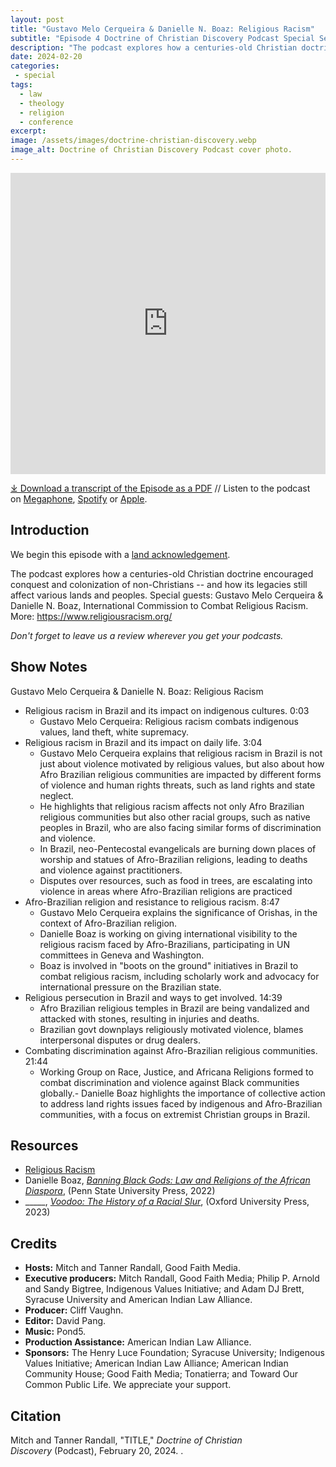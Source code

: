 ```yaml
---
layout: post
title: "Gustavo Melo Cerqueira & Danielle N. Boaz: Religious Racism" 
subtitle: "Episode 4 Doctrine of Christian Discovery Podcast Special Season"
description: "The podcast explores how a centuries-old Christian doctrine encouraged conquest and colonization of non-Christians -- and how its legacies still affect various lands and peoples. Special guests: Gustavo Melo Cerqueira & Danielle N. Boaz, International Commission to Combat Religious Racism."
date: 2024-02-20
categories: 
 - special
tags: 
  - law
  - theology
  - religion
  - conference
excerpt: 
image: /assets/images/doctrine-christian-discovery.webp
image_alt: Doctrine of Christian Discovery Podcast cover photo.
---
```

<iframe src="https://playlist.megaphone.fm/?p=AOOOI2818414790" width="100%" height="482" frameborder="0"></iframe>

[⤓ Download a transcript of the Episode as a PDF](/assets/pdfs/special/04-Gustavo-Melo-Cerqueira-Danielle-Boaz-Religious-Racism.pdf) //  Listen to the podcast on [Megaphone](https://goodfaithmedia.org/doctrine-of-christian-discovery/), [Spotify](https://open.spotify.com/show/4VnMhbq2UJbu3fdehsQ66I) or [Apple](https://podcasts.apple.com/us/podcast/doctrine-of-christian-discovery/id1729219360). 

  
## Introduction

We begin this episode with a [land acknowledgement](https://podcast.doctrineofdiscovery.org/land/).

The podcast explores how a centuries-old Christian doctrine encouraged conquest and colonization of non-Christians -- and how its legacies still affect various lands and peoples. Special guests: Gustavo Melo Cerqueira & Danielle N. Boaz, International Commission to Combat Religious Racism. More: <https://www.religiousracism.org/>

*Don't forget to leave us a review wherever you get your podcasts.*


## Show Notes
Gustavo Melo Cerqueira & Danielle N. Boaz: Religious Racism

- Religious racism in Brazil and its impact on indigenous cultures. 0:03
  - Gustavo Melo Cerqueira: Religious racism combats indigenous values, land theft, white supremacy.
- Religious racism in Brazil and its impact on daily life. 3:04
  - Gustavo Melo Cerqueira explains that religious racism in Brazil is not just about violence motivated by religious values, but also about how Afro Brazilian religious communities are impacted by different forms of violence and human rights threats, such as land rights and state neglect.
  - He highlights that religious racism affects not only Afro Brazilian religious communities but also other racial groups, such as native peoples in Brazil, who are also facing similar forms of discrimination and violence.
  - In Brazil, neo-Pentecostal evangelicals are burning down places of worship and statues of Afro-Brazilian religions, leading to deaths and violence against practitioners.
  - Disputes over resources, such as food in trees, are escalating into violence in areas where Afro-Brazilian religions are practiced
- Afro-Brazilian religion and resistance to religious racism. 8:47
  - Gustavo Melo Cerqueira explains the significance of Orishas, in the context of Afro-Brazilian religion.
  - Danielle Boaz is working on giving international visibility to the religious racism faced by Afro-Brazilians, participating in UN committees in Geneva and Washington.
  - Boaz is involved in "boots on the ground" initiatives in Brazil to combat religious racism, including scholarly work and advocacy for international pressure on the Brazilian state.
- Religious persecution in Brazil and ways to get involved. 14:39
  - Afro Brazilian religious temples in Brazil are being vandalized and attacked with stones, resulting in injuries and deaths.
  - Brazilian govt downplays religiously motivated violence, blames interpersonal disputes or drug dealers.
- Combating discrimination against Afro-Brazilian religious communities. 21:44
  - Working Group on Race, Justice, and Africana Religions formed to combat discrimination and violence against Black communities globally.- Danielle Boaz highlights the importance of collective action to address land rights issues faced by indigenous and Afro-Brazilian communities, with a focus on extremist Christian groups in Brazil.


## Resources
* [Religious Racism](https://religiousracism.org/)
* Danielle Boaz, [*Banning Black Gods: Law and Religions of the African Diaspora*](https://www.amazon.com/Banning-Black-Gods-Religions-Diaspora/dp/0271094524/), (Penn State University Press, 2022)
* _____, [*Voodoo: The History of a Racial Slur*](https://www.amazon.com/Voodoo-History-Danielle-N-Boaz/dp/0197689418), (Oxford University Press, 2023)


## Credits

- **Hosts:** Mitch and Tanner Randall, Good Faith Media.
- **Executive producers:** Mitch Randall, Good Faith Media; Philip P. Arnold and Sandy Bigtree, Indigenous Values Initiative; and Adam DJ Brett, Syracuse University and American Indian Law Alliance.
- **Producer:** Cliff Vaughn.
- **Editor:** David Pang.
- **Music:** Pond5.
- **Production Assistance:** American Indian Law Alliance.
- **Sponsors:** The Henry Luce Foundation; Syracuse
University; Indigenous Values Initiative; American Indian Law Alliance; American Indian Community House; Good Faith Media; Tonatierra; and
Toward Our Common Public Life. We appreciate your support.

## Citation

Mitch and Tanner Randall, "TITLE," _Doctrine of Christian Discovery_ (Podcast), February 20, 2024. <LINK>.